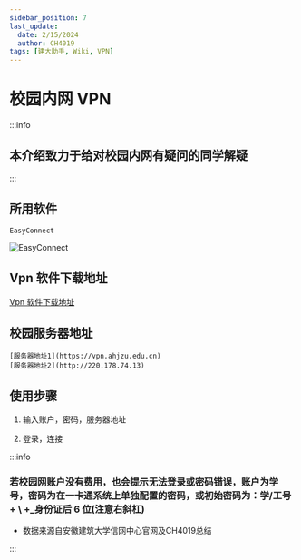 ```yaml
---
sidebar_position: 7
last_update:
  date: 2/15/2024
  author: CH4019
tags: [建大助手, Wiki, VPN]
---
```


# 校园内网 VPN

:::info

## 本介绍致力于给对校园内网有疑问的同学解疑

:::

## 所用软件

    EasyConnect

![EasyConnect](/img/EasyConnect.jpg)

## Vpn 软件下载地址

[Vpn 软件下载地址](https://220.178.74.13/com/setup.html?4)

## 校园服务器地址

    [服务器地址1](https://vpn.ahjzu.edu.cn)
    [服务器地址2](http://220.178.74.13)

## 使用步骤

1. 输入账户，密码，服务器地址

2. 登录，连接

:::info

### 若校园网账户没有费用，也会提示无法登录或密码错误，账户为学号，密码为在一卡通系统上单独配置的密码，或初始密码为：学/工号+ \ +_身份证后 6 位(注意右斜杠)

- 数据来源自安徽建筑大学信网中心官网及CH4019总结

:::
